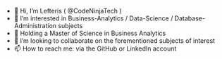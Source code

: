 - 👋 Hi, I’m Lefteris ( @CodeNinjaTech )
- 👀 I’m interested in Business-Analytics / Data-Science / Database-Administration subjects
- 🌱 Holding a Master of Science in Business Analytics
- 💞️ I’m looking to collaborate on the forementioned subjects of interest
- 📫 How to reach me: via the GitHub or LinkedIn account

<!---
CodeNinjaTech/CodeNinjaTech is a ✨ special ✨ repository because its `README.md` (this file) appears on your GitHub profile.
You can click the Preview link to take a look at your changes.
--->
